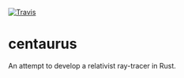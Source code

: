 [![Travis](https://img.shields.io/travis/woshilapin/centaurus.svg)](https://travis-ci.org/woshilapin/centaurus)

centaurus
=========

An attempt to develop a relativist ray-tracer in Rust.

